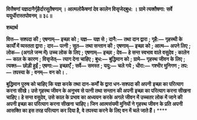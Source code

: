 **वित्तैषणां यज्ञदानैर्गृहैर्दारसुतैषणाम् ।** **आत्मलोकैषणां देव कालेन विसृजेद्बुध: ।** **ग्रामे त्यक्तैषणा: सर्वे ययुर्धीरास्तपोवनम् ॥ ३८॥** 

**शब्दार्थ** 

**वित्त—** **सश्पदा की** **; एषणाम्—** **इच्छा को** **; यज्ञ—** **यज्ञ से** **; दानै:—** **तथा दान द्वारा** **; गृहै:—** **गृहस्थी के कार्यों में व्यस्तता द्वारा** **;** **दार—** **पत्नी** **; सुत—** **तथा सन्तान की** **; एषणाम्—** **इच्छा को** **; आत्म—** **अपने लिए** **; लोक—** **(अगले जन्म में) उच्च लोक के लिए** **;** **एषणाम्—** **इच्छा** **; देव—** **हे सन्त स्वभाव वाले वसुदेव** **; कालेन—** **काल के कारण** **; विसृजेत्—** **त्याग देना चाहिए** **; बुध:—** **बुद्धिमान को** **; ग्रामे—** **गृहस्थ जीवन के लिए** **; त्यक्त—** **छोड़ी हुईं** **; एषणा:—** **इच्छाएँ** **; सर्वे—** **समस्त** **; ययु:—** **चले गये** **; धीरा:—** **गश्भीर मुनिगण** **; तप:—** **तपस्या के** **; वनम्—** **वन को।** **.** 

**बुद्धिमान पुरुष को चाहिए कि यज्ञ करके तथा दान-कर्मों के द्वारा धन-सश्पदा की अपनी** **इच्छा का परित्याग करना सीखे। उसे गृहस्थ जीवन के अनुभव से पत्नी तथा सन्तान की अपनी** **इच्छा का परित्याग करना सीखना चाहिए। हे सन्त वसुदेव, उसे काल के प्रभाव का अध्ययन** **करके अगले जीवन में उच्चतर लोक में जाने की अपनी इच्छा का परित्याग करना सीखना** **चाहिए। जिन आत्मसंयमी मुनियों ने गृहस्थ जीवन के प्रति अपनी आसक्ति का इस तरह परित्याग** **कर दिया है, वे तपस्या करने के लिए वन में चले जाते हैं।** **** 